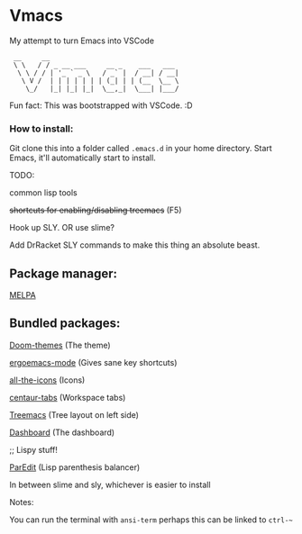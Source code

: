 # Vmacs
 My attempt to turn Emacs into VSCode
```
 __     __                                
 \ \   / / _ __ ___     __ _    ___   ___ 
  \ \ / / | '_ ` _ \   / _` |  / __| / __|
   \ V /  | | | | | | | (_| | | (__  \__ \
    \_/   |_| |_| |_|  \__,_|  \___| |___/
```

Fun fact: This was bootstrapped with VSCode. :D

### How to install:
Git clone this into a folder called ``.emacs.d`` in your home directory.
Start Emacs, it'll automatically start to install.

TODO:

common lisp tools

~~shortcuts for enabling/disabling treemacs~~ (F5)

Hook up SLY.
OR use slime?

Add DrRacket SLY commands to make this thing an absolute beast.

## Package manager:

[MELPA](https://melpa.org/)

## Bundled packages:

[Doom-themes](https://github.com/doomemacs/themes) (The theme)

[ergoemacs-mode](https://github.com/ergoemacs/ergoemacs-mode) (Gives sane key shortcuts)

[all-the-icons](https://github.com/domtronn/all-the-icons.el) (Icons)

[centaur-tabs](https://github.com/ema2159/centaur-tabs) (Workspace tabs)

[Treemacs](https://github.com/Alexander-Miller/treemacs) (Tree layout on left side)

[Dashboard](https://github.com/emacs-dashboard/emacs-dashboard) (The dashboard)

;; Lispy stuff!

[ParEdit](https://www.emacswiki.org/emacs/ParEdit) (Lisp parenthesis balancer)

In between slime and sly, whichever is easier to install


Notes:

You can run the terminal with ``ansi-term`` perhaps this can be linked to ``ctrl-~``
